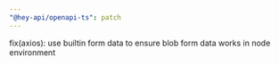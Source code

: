 ```yaml
---
"@hey-api/openapi-ts": patch
---
```


fix(axios): use builtin form data to ensure blob form data works in node environment
